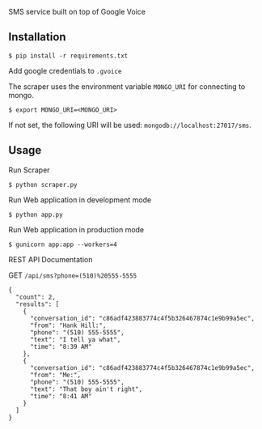 SMS service built on top of Google Voice


## Installation

```
$ pip install -r requirements.txt
```

Add google credentials to `.gvoice`

The scraper uses the environment variable `MONGO_URI` for connecting to mongo.

```
$ export MONGO_URI=<MONGO_URI>
```

If not set, the following URI will be used: `mongodb://localhost:27017/sms`.

## Usage

Run Scraper

```
$ python scraper.py
```

Run Web application in development mode

```
$ python app.py
```

Run Web application in production mode

```
$ gunicorn app:app --workers=4
```

REST API Documentation

GET `/api/sms?phone=(510)%20555-5555`

```
{
  "count": 2,
  "results": [
    {
      "conversation_id": "c86adf423883774c4f5b326467874c1e9b99a5ec",
      "from": "Hank Hill:",
      "phone": "(510) 555-5555",
      "text": "I tell ya what",
      "time": "8:39 AM"
    },
    {
      "conversation_id": "c86adf423883774c4f5b326467874c1e9b99a5ec",
      "from": "Me:",
      "phone": "(510) 555-5555",
      "text": "That boy ain't right",
      "time": "8:41 AM"
    }
  ]
}
```
